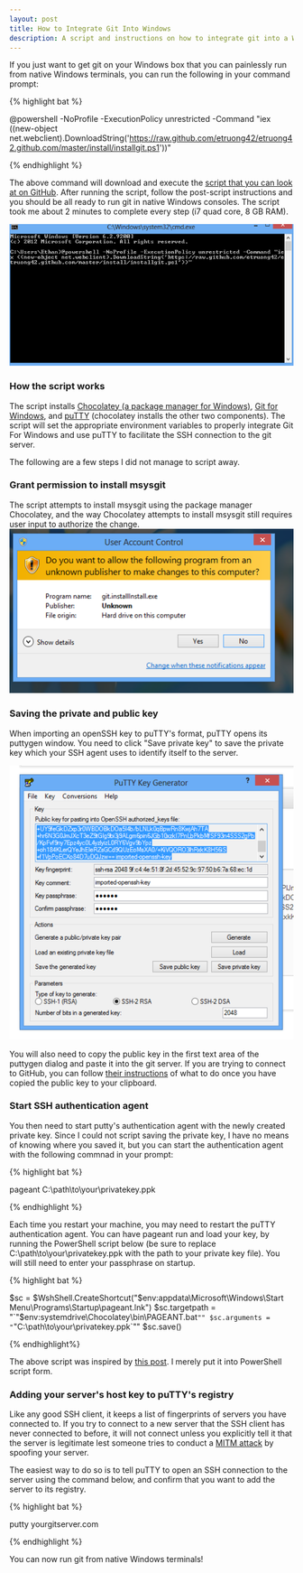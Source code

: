 ```yaml
---
layout: post
title: How to Integrate Git Into Windows
description: A script and instructions on how to integrate git into a Windows environment
---
```


If you just want to get git on your Windows box that you can painlessly run from native Windows terminals, you can run the following in your command prompt:

{% highlight bat %}

@powershell -NoProfile -ExecutionPolicy unrestricted -Command "iex ((new-object net.webclient).DownloadString('https://raw.github.com/etruong42/etruong42.github.com/master/install/installgit.ps1'))"

{% endhighlight %}

The above command will download and execute the [script that you can look at on GitHub](https://github.com/etruong42/etruong42.github.com/blob/master/install/installgit.ps1). After running the script, follow the post-script instructions and you should be all ready to run git in native Windows consoles. The script took me about 2 minutes to complete every step (i7 quad core, 8 GB RAM).

<img src="/assets/img/run_git_install_script.png" alt="Run git install script" />

<h3>How the script works</h3>

The script installs [Chocolatey (a package manager for Windows)](http://chocolatey.org/), [Git for Windows](https://code.google.com/p/msysgit/), and [puTTY](http://www.chiark.greenend.org.uk/~sgtatham/putty/download.html) (chocolatey installs the other two components). The script will set the appropriate environment variables to properly integrate Git For Windows and use puTTY to facilitate the SSH connection to the git server.

The following are a few steps I did not manage to script away.

<h3>Grant permission to install msysgit</h3>
The script attempts to install msysgit using the package manager Chocolatey, and the way Chocolatey attempts to install msysgit still requires user input to authorize the change.

<img src="/assets/img/install_git_warning.png" alt="Install git warning" />

<h3>Saving the private and public key</h3>

When importing an openSSH key to puTTY's format, puTTY opens its puttygen window. You need to click "Save private key" to save the private key which your SSH agent uses to identify itself to the server. 

<img src="/assets/img/save_private_key_to_filesystem.png" alt="Save private key to filesystem" />

You will also need to copy the public key in the first text area of the puttygen dialog and paste it into the git server. If you are trying to connect to GitHub, you can follow [their instructions](https://help.github.com/articles/generating-ssh-keys#step-3-add-your-ssh-key-to-github) of what to do once you have copied the public key to your clipboard.

<h3>Start SSH authentication agent</h3>

You then need to start putty's authentication agent with the newly created private key. Since I could not script saving the private key, I have no means of knowing where you saved it, but you can start the authentication agent with the following commnad in your prompt:

{% highlight bat %}

pageant C:\path\to\your\privatekey.ppk

{% endhighlight %}

Each time you restart your machine, you may need to restart the puTTY authentication agent. You can have pageant run and load your key, by running the PowerShell script below (be sure to replace C:\path\to\your\privatekey.ppk with the path to your private key file). You will still need to enter your passphrase on startup.

{% highlight bat %}

$sc = $WshShell.CreateShortcut("$env:appdata\Microsoft\Windows\Start Menu\Programs\Startup\pageant.lnk")
$sc.targetpath = "`"$env:systemdrive\Chocolatey\bin\PAGEANT.bat`""
$sc.arguments = "`"C:\path\to\your\privatekey.ppk`""
$sc.save()

{% endhighlight%}

The above script was inspired by [this post](http://blog.shvetsov.com/2010/03/making-pageant-automatically-load-keys.html). I merely put it into PowerShell script form.

<h3>Adding your server's host key to puTTY's registry</h3>

Like any good SSH client, it keeps a list of fingerprints of servers you have connected to. If you try to connect to a new server that the SSH client has never connected to before, it will not connect unless you explicitly tell it that the server is legitimate lest someone tries to conduct a [MITM attack](http://en.wikipedia.org/wiki/Man-in-the-middle_attack) by spoofing your server.

The easiest way to do so is to tell puTTY to open an SSH connection to the server using the command below, and confirm that you want to add the server to its registry.

{% highlight bat %}

putty yourgitserver.com

{% endhighlight %}

You can now run git from native Windows terminals! 